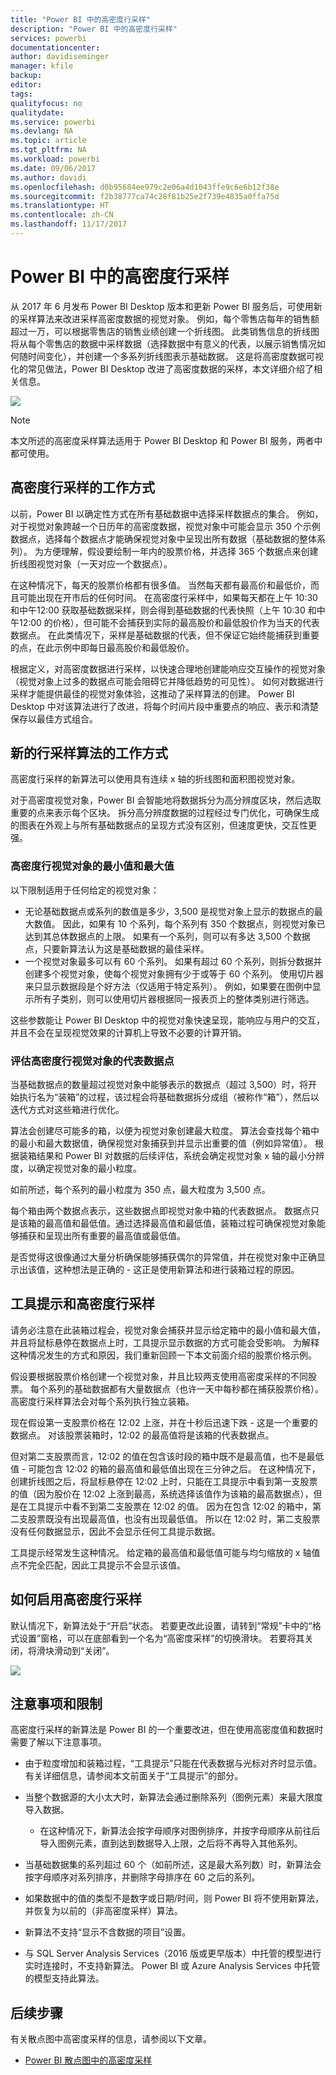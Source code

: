 ```yaml
---
title: "Power BI 中的高密度行采样"
description: "Power BI 中的高密度行采样"
services: powerbi
documentationcenter: 
author: davidiseminger
manager: kfile
backup: 
editor: 
tags: 
qualityfocus: no
qualitydate: 
ms.service: powerbi
ms.devlang: NA
ms.topic: article
ms.tgt_pltfrm: NA
ms.workload: powerbi
ms.date: 09/06/2017
ms.author: davidi
ms.openlocfilehash: d0b95684ee979c2e06a4d1043ffe9c6e6b12f38e
ms.sourcegitcommit: f2b38777ca74c28f81b25e2f739e4835a0ffa75d
ms.translationtype: HT
ms.contentlocale: zh-CN
ms.lasthandoff: 11/17/2017
---
```

# <a name="high-density-line-sampling-in-power-bi"></a>Power BI 中的高密度行采样
从 2017 年 6 月发布 Power BI Desktop 版本和更新 Power BI 服务后，可使用新的采样算法来改进采样高密度数据的视觉对象。 例如，每个零售店每年的销售额超过一万，可以根据零售店的销售业绩创建一个折线图。 此类销售信息的折线图将从每个零售店的数据中采样数据（选择数据中有意义的代表，以展示销售情况如何随时间变化），并创建一个多系列折线图表示基础数据。 这是将高密度数据可视化的常见做法，Power BI Desktop 改进了高密度数据的采样，本文详细介绍了相关信息。

![](media/desktop-high-density-sampling/high-density-sampling_01.png)

> [!NOTE]
> 本文所述的高密度采样算法适用于 Power BI Desktop 和 Power BI 服务，两者中都可使用。
> 
> 

## <a name="how-high-density-line-sampling-works"></a>高密度行采样的工作方式
以前，Power BI 以确定性方式在所有基础数据中选择采样数据点的集合。 例如，对于视觉对象跨越一个日历年的高密度数据，视觉对象中可能会显示 350 个示例数据点，选择每个数据点才能确保视觉对象中呈现出所有数据（基础数据的整体系列）。 为方便理解，假设要绘制一年内的股票价格，并选择 365 个数据点来创建折线图视觉对象（一天对应一个数据点）。

在这种情况下，每天的股票价格都有很多值。 当然每天都有最高价和最低价，而且可能出现在开市后的任何时间。 在高密度行采样中，如果每天都在上午 10:30 和中午12:00 获取基础数据采样，则会得到基础数据的代表快照（上午 10:30 和中午12:00 的价格），但可能不会捕获到实际的最高股价和最低股价作为当天的代表数据点。 在此类情况下，采样是基础数据的代表，但不保证它始终能捕获到重要的点，在此示例中即每日最高股价和最低股价。

根据定义，对高密度数据进行采样，以快速合理地创建能响应交互操作的视觉对象（视觉对象上过多的数据点可能会阻碍它并降低趋势的可见性）。 如何对数据进行采样才能提供最佳的视觉对象体验，这推动了采样算法的创建。 Power BI Desktop 中对该算法进行了改进，将每个时间片段中重要点的响应、表示和清楚保存以最佳方式组合。

## <a name="how-the-new-line-sampling-algorithm-works"></a>新的行采样算法的工作方式
高密度行采样的新算法可以使用具有连续 x 轴的折线图和面积图视觉对象。

对于高密度视觉对象，Power BI 会智能地将数据拆分为高分辨度区块，然后选取重要的点来表示每个区块。 拆分高分辨度数据的过程经过专门优化，可确保生成的图表在外观上与所有基础数据点的呈现方式没有区别，但速度更快，交互性更强。

### <a name="minimum-and-maximum-values-for-high-density-line-visuals"></a>高密度行视觉对象的最小值和最大值
以下限制适用于任何给定的视觉对象：

* 无论基础数据点或系列的数值是多少，3,500 是视觉对象上显示的数据点的最大数值。 因此，如果有 10 个系列，每个系列有 350 个数据点，则视觉对象已达到其总体数据点的上限。 如果有一个系列，则可以有多达 3,500 个数据点，只要新算法认为这是基础数据的最佳采样。
* 一个视觉对象最多可以有 60 个系列。 如果有超过 60 个系列，则拆分数据并创建多个视觉对象，使每个视觉对象拥有少于或等于 60 个系列。 使用切片器来只显示数据段是个好方法（仅适用于特定系列）。 例如，如果要在图例中显示所有子类别，则可以使用切片器根据同一报表页上的整体类别进行筛选。

这些参数能让 Power BI Desktop 中的视觉对象快速呈现，能响应与用户的交互，并且不会在呈现视觉效果的计算机上导致不必要的计算开销。

### <a name="evaluating-representative-data-points-for-high-density-line-visuals"></a>评估高密度行视觉对象的代表数据点
当基础数据点的数量超过视觉对象中能够表示的数据点（超过 3,500）时，将开始执行名为“装箱”的过程，该过程会将基础数据拆分成组（被称作“箱”），然后以迭代方式对这些箱进行优化。

算法会创建尽可能多的箱，以便为视觉对象创建最大粒度。 算法会查找每个箱中的最小和最大数据值，确保视觉对象捕获到并显示出重要的值（例如异常值）。 根据装箱结果和 Power BI 对数据的后续评估，系统会确定视觉对象 x 轴的最小分辨度，以确定视觉对象的最小粒度。

如前所述，每个系列的最小粒度为 350 点，最大粒度为 3,500 点。

每个箱由两个数据点表示，这些数据点即视觉对象中箱的代表数据点。 数据点只是该箱的最高值和最低值。通过选择最高值和最低值，装箱过程可确保视觉对象能够捕获和呈现出所有重要的最高值或最低值。

是否觉得这很像通过大量分析确保能够捕获偶尔的异常值，并在视觉对象中正确显示出该值，这种想法是正确的 - 这正是使用新算法和进行装箱过程的原因。

## <a name="tooltips-and-high-density-line-sampling"></a>工具提示和高密度行采样
请务必注意在此装箱过程会，视觉对象会捕获并显示给定箱中的最小值和最大值，并且将鼠标悬停在数据点上时，工具提示显示数据的方式可能会受影响。 为解释这种情况发生的方式和原因，我们重新回顾一下本文前面介绍的股票价格示例。

假设要根据股票价格创建一个视觉对象，并且比较两支使用高密度采样的不同股票。 每个系列的基础数据都有大量数据点（也许一天中每秒都在捕获股票价格）。 高密度行采样算法会对每个系列执行独立装箱。

现在假设第一支股票价格在 12:02 上涨，并在十秒后迅速下跌 - 这是一个重要的数据点。 对该股票装箱时，12:02 的最高值将是该箱的代表数据点。

但对第二支股票而言，12:02 的值在包含该时段的箱中既不是最高值，也不是最低值 - 可能包含 12:02 的箱的最高值和最低值出现在三分钟之后。 在这种情况下，创建折线图之后，将鼠标悬停在 12:02 上时，只能在工具提示中看到第一支股票的值（因为股价在 12:02 上涨到最高，系统选择该值作为该箱的最高数据点），但是在工具提示中看不到第二支股票在 12:02 的值。 因为在包含 12:02 的箱中，第二支股票既没有出现最高值，也没有出现最低值。 所以在 12:02 时，第二支股票没有任何数据显示，因此不会显示任何工具提示数据。

工具提示经常发生这种情况。 给定箱的最高值和最低值可能与均匀缩放的 x 轴值点不完全匹配，因此工具提示不会显示该值。  

## <a name="how-to-turn-on-high-density-line-sampling"></a>如何启用高密度行采样
默认情况下，新算法处于“开启”状态。 若要更改此设置，请转到“常规”卡中的“格式设置”窗格，可以在底部看到一个名为“高密度采样”的切换滑块。 若要将其关闭，将滑块滑动到“关闭”。

![](media/desktop-high-density-sampling/high-density-sampling_02.png)

## <a name="considerations-and-limitations"></a>注意事项和限制
高密度行采样的新算法是 Power BI 的一个重要改进，但在使用高密度值和数据时需要了解以下注意事项。

* 由于粒度增加和装箱过程，“工具提示”只能在代表数据与光标对齐时显示值。 有关详细信息，请参阅本文前面关于“工具提示”的部分。
* 当整个数据源的大小太大时，新算法会通过删除系列（图例元素）来最大限度导入数据。
  
  * 在这种情况下，新算法会按字母顺序对图例排序，并按字母顺序从前往后导入图例元素，直到达到数据导入上限，之后将不再导入其他系列。
* 当基础数据集的系列超过 60 个（如前所述，这是最大系列数）时，新算法会按字母顺序对系列排序，并删除字母排序在 60 之后的系列。
* 如果数据中的值的类型不是数字或日期/时间，则 Power BI 将不使用新算法，并恢复为以前的（非高密度采样）算法。
* 新算法不支持“显示不含数据的项目”设置。
* 与 SQL Server Analysis Services（2016 版或更早版本）中托管的模型进行实时连接时，不支持新算法。 Power BI 或 Azure Analysis Services 中托管的模型支持此算法。

## <a name="next-steps"></a>后续步骤
有关散点图中高密度采样的信息，请参阅以下文章。

* [Power BI 散点图中的高密度采样](desktop-high-density-scatter-charts.md)

